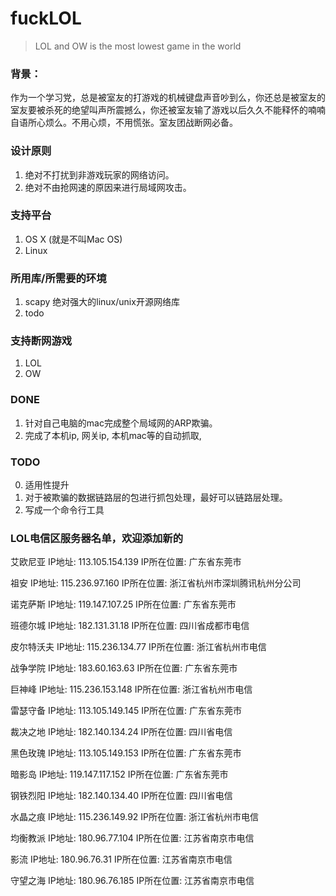 # fuckLOL
> LOL and OW is the most lowest game in the world

### 背景：
作为一个学习党，总是被室友的打游戏的机械键盘声音吵到么，你还总是被室友的室友要被杀死的绝望叫声所震撼么，你还被室友输了游戏以后久久不能释怀的喃喃自语所心烦么。不用心烦，不用慌张。室友团战断网必备。

### 设计原则
1. 绝对不打扰到非游戏玩家的网络访问。
2. 绝对不由抢网速的原因来进行局域网攻击。

### 支持平台
1. OS X (就是不叫Mac OS)
2. Linux

### 所用库/所需要的环境
1. scapy 绝对强大的linux/unix开源网络库
2. todo

### 支持断网游戏
1. LOL
2. OW

### DONE
1. 针对自己电脑的mac完成整个局域网的ARP欺骗。
2. 完成了本机ip, 网关ip, 本机mac等的自动抓取,


### TODO
0. 适用性提升
1. 对于被欺骗的数据链路层的包进行抓包处理，最好可以链路层处理。
2. 写成一个命令行工具


### LOL电信区服务器名单，欢迎添加新的

艾欧尼亚
IP地址:
113.105.154.139
IP所在位置:
广东省东莞市

祖安
IP地址:
115.236.97.160
IP所在位置:
浙江省杭州市深圳腾讯杭州分公司

诺克萨斯
IP地址:
119.147.107.25
IP所在位置:
广东省东莞市

班德尔城
IP地址:
182.131.31.18
IP所在位置:
四川省成都市电信

皮尔特沃夫
IP地址:
115.236.134.77
IP所在位置:
浙江省杭州市电信

战争学院
IP地址:
183.60.163.63
IP所在位置:
广东省东莞市

巨神峰
IP地址:
115.236.153.148
IP所在位置:
浙江省杭州市电信

雷瑟守备
IP地址:
113.105.149.145
IP所在位置:
广东省东莞市

裁决之地
IP地址:
182.140.134.24
IP所在位置:
四川省电信

黑色玫瑰
IP地址:
113.105.149.153
IP所在位置:
广东省东莞市

暗影岛
IP地址:
119.147.117.152
IP所在位置:
广东省东莞市

钢铁烈阳
IP地址:
182.140.134.40
IP所在位置:
四川省电信

水晶之痕
IP地址:
115.236.149.92
IP所在位置:
浙江省杭州市电信

均衡教派
IP地址:
180.96.77.104
IP所在位置:
江苏省南京市电信

影流
IP地址:
180.96.76.31
IP所在位置:
江苏省南京市电信

守望之海
IP地址:
180.96.76.185
IP所在位置:
江苏省南京市电信

